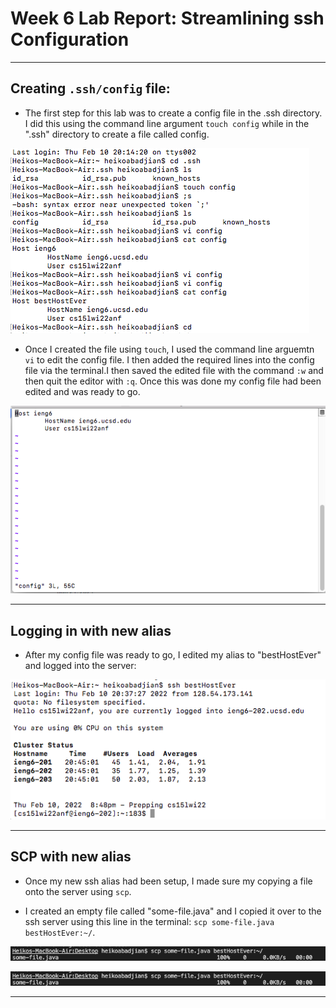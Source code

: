 # Week 6 Lab Report: Streamlining ssh Configuration
  
***
  
## Creating ```.ssh/config``` file:

* The first step for this lab was to create a config file in the .ssh directory. I did this using the command line argument ```touch config``` while in the ".ssh" directory to create a file called config.
  
![CreatingCongfigFile](images3/creatingConfig.png)
  
* Once I created the file using ```touch```, I used the command line arguemtn ```vi``` to edit the config file. I then added the required lines into the config file via the terminal.I then saved the edited file with the command ```:w``` and then quit the editor with ```:q```. Once this was done my config file had been edited and was ready to go.
  
![EditingConfigFile](images3/editingConfig.png)

***

## Logging in with new alias
  
* After my config file was ready to go, I edited my alias to "bestHostEver" and logged into the server:
  
![SSHintoConfigFile](images3/afterConfig.png)

***
  
## SCP with new alias
  
* Once my new ssh alias had been setup, I made sure my copying a file onto the server using ```scp```.
  
* I created an empty file called "some-file.java" and I copied it over to the ssh server using this line in the terminal: ```scp some-file.java bestHostEver:~/```.
  
![ScpWithNewAlias](images3/scpSomeFile.png)
  
![CheckingIfFileWasSSHd](images3/scpSomeFile.png)  
***
  


